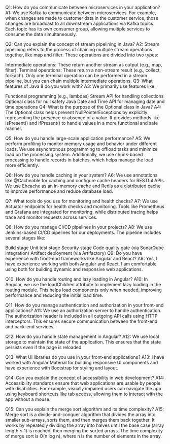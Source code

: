 
Q1: How do you communicate between microservices in your application?
A1: We use Kafka to communicate between microservices. For example, when changes are made to customer data in the customer service, those changes are broadcast to all downstream applications via Kafka topics. Each topic has its own consumer group, allowing multiple services to consume the data simultaneously.

Q2: Can you explain the concept of stream pipelining in Java?
A2: Stream pipelining refers to the process of chaining multiple stream operations together, like map and filter. These operations are divided into two types:

Intermediate operations: These return another stream as output (e.g., map, filter).
Terminal operations: These return a non-stream result (e.g., collect, forEach). Only one terminal operation can be performed in a stream pipeline, but you can chain multiple intermediate operations.
Q3: What features of Java 8 do you work with?
A3: We primarily use features like:

Functional programming (e.g., lambdas)
Stream API for handling collections
Optional class for null safety
Java Date and Time API for managing date and time operations
Q4: What is the purpose of the Optional class in Java?
A4: The Optional class helps prevent NullPointerExceptions by explicitly representing the presence or absence of a value. It provides methods like isPresent() and ifPresent() to handle values in a more functional and safe manner.

Q5: How do you handle large-scale application performance?
A5: We perform profiling to monitor memory usage and behavior under different loads. We use asynchronous programming to offload tasks and minimize load on the processing system. Additionally, we use chunk-based processing to handle records in batches, which helps manage the load more efficiently.

Q6: How do you handle caching in your system?
A6: We use annotations like @Cacheable for caching and configure cache headers for RESTful APIs. We use Ehcache as an in-memory cache and Redis as a distributed cache to improve performance and reduce database load.

Q7: What tools do you use for monitoring and health checks?
A7: We use Actuator endpoints for health checks and monitoring. Tools like Prometheus and Grafana are integrated for monitoring, while distributed tracing helps trace and monitor requests across services.

Q8: How do you manage CI/CD pipelines in your projects?
A8: We use Jenkins-based CI/CD pipelines for our deployments. The pipeline includes several stages like:

Build stage
Unit test stage
Security stage
Code quality gate (via SonarQube integration)
Artifact deployment (via Artifactory)
Q9: Do you have experience with front-end frameworks like Angular and React?
A9: Yes, I have experience working with both Angular and React. I am comfortable using both for building dynamic and responsive web applications.

Q10: How do you handle routing and lazy loading in Angular?
A10: In Angular, we use the loadChildren attribute to implement lazy loading in the routing module. This helps load components only when needed, improving performance and reducing the initial load time.

Q11: How do you manage authentication and authorization in your front-end applications?
A11: We use an authorization server to handle authentication. The authorization header is included in all outgoing API calls using HTTP interceptors. This ensures secure communication between the front-end and back-end services.

Q12: How do you handle state management in Angular?
A12: We use local storage to maintain the state of the application. This ensures that the state persists even if the page is reloaded.

Q13: What UI libraries do you use in your front-end applications?
A13: I have worked with Angular Material for building responsive UI components and have experience with Bootstrap for styling and layout.

Q14: Can you explain the concept of accessibility in web development?
A14: Accessibility standards ensure that web applications are usable by people with disabilities. For example, visually impaired users can navigate the app using keyboard shortcuts like tab access, allowing them to interact with the app without a mouse.

Q15: Can you explain the merge sort algorithm and its time complexity?
A15: Merge sort is a divide-and-conquer algorithm that divides the array into smaller sub-arrays, sorts them, and then merges them back together. It works by repeatedly dividing the array into halves until the base case (array length ≤ 1) is reached, then merging the sorted arrays.
The time complexity of merge sort is O(n log n), where n is the number of elements in the array.



